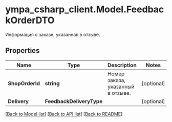 # ympa_csharp_client.Model.FeedbackOrderDTO
Информация о заказе, указанная в отзыве.

## Properties

Name | Type | Description | Notes
------------ | ------------- | ------------- | -------------
**ShopOrderId** | **string** | Номер заказа, указанный в отзыве. | [optional] 
**Delivery** | **FeedbackDeliveryType** |  | [optional] 

[[Back to Model list]](../README.md#documentation-for-models) [[Back to API list]](../README.md#documentation-for-api-endpoints) [[Back to README]](../README.md)

